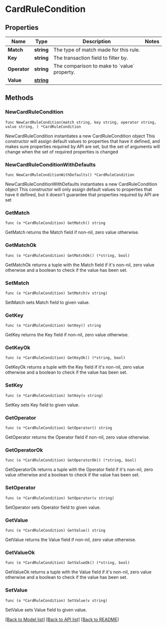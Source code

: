 # CardRuleCondition

## Properties

Name | Type | Description | Notes
------------ | ------------- | ------------- | -------------
**Match** | **string** | The type of match made for this rule. | 
**Key** | **string** | The transaction field to filter by. | 
**Operator** | **string** | The comparison to make to &#x60;value&#x60; property. | 
**Value** | [**string**](string.md) |  | 

## Methods

### NewCardRuleCondition

`func NewCardRuleCondition(match string, key string, operator string, value string, ) *CardRuleCondition`

NewCardRuleCondition instantiates a new CardRuleCondition object
This constructor will assign default values to properties that have it defined,
and makes sure properties required by API are set, but the set of arguments
will change when the set of required properties is changed

### NewCardRuleConditionWithDefaults

`func NewCardRuleConditionWithDefaults() *CardRuleCondition`

NewCardRuleConditionWithDefaults instantiates a new CardRuleCondition object
This constructor will only assign default values to properties that have it defined,
but it doesn't guarantee that properties required by API are set

### GetMatch

`func (o *CardRuleCondition) GetMatch() string`

GetMatch returns the Match field if non-nil, zero value otherwise.

### GetMatchOk

`func (o *CardRuleCondition) GetMatchOk() (*string, bool)`

GetMatchOk returns a tuple with the Match field if it's non-nil, zero value otherwise
and a boolean to check if the value has been set.

### SetMatch

`func (o *CardRuleCondition) SetMatch(v string)`

SetMatch sets Match field to given value.


### GetKey

`func (o *CardRuleCondition) GetKey() string`

GetKey returns the Key field if non-nil, zero value otherwise.

### GetKeyOk

`func (o *CardRuleCondition) GetKeyOk() (*string, bool)`

GetKeyOk returns a tuple with the Key field if it's non-nil, zero value otherwise
and a boolean to check if the value has been set.

### SetKey

`func (o *CardRuleCondition) SetKey(v string)`

SetKey sets Key field to given value.


### GetOperator

`func (o *CardRuleCondition) GetOperator() string`

GetOperator returns the Operator field if non-nil, zero value otherwise.

### GetOperatorOk

`func (o *CardRuleCondition) GetOperatorOk() (*string, bool)`

GetOperatorOk returns a tuple with the Operator field if it's non-nil, zero value otherwise
and a boolean to check if the value has been set.

### SetOperator

`func (o *CardRuleCondition) SetOperator(v string)`

SetOperator sets Operator field to given value.


### GetValue

`func (o *CardRuleCondition) GetValue() string`

GetValue returns the Value field if non-nil, zero value otherwise.

### GetValueOk

`func (o *CardRuleCondition) GetValueOk() (*string, bool)`

GetValueOk returns a tuple with the Value field if it's non-nil, zero value otherwise
and a boolean to check if the value has been set.

### SetValue

`func (o *CardRuleCondition) SetValue(v string)`

SetValue sets Value field to given value.



[[Back to Model list]](../README.md#documentation-for-models) [[Back to API list]](../README.md#documentation-for-api-endpoints) [[Back to README]](../README.md)


